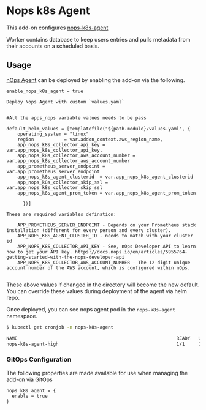 # Nops k8s Agent

This add-on configures [nops-k8s-agent](https://github.com/nops-io/nops-k8s-agent)

Worker contains database to keep users entries and pulls metadata from their accounts on a scheduled basis.


## Usage

[nOps Agent](https://github.com/aws-ia/terraform-aws-eks-blueprints/tree/main/modules/kubernetes-addons/nops-k8s-agent) can be deployed by enabling the add-on via the following.

```hcl
enable_nops_k8s_agent = true

Deploy Nops Agent with custom `values.yaml`


#All the apps_nops variable values needs to be pass 

default_helm_values = [templatefile("${path.module}/values.yaml", {
    operating_system = "linux"
    region           = var.addon_context.aws_region_name,
    app_nops_k8s_collector_api_key = var.app_nops_k8s_collector_api_key,
    app_nops_k8s_collector_aws_account_number = var.app_nops_k8s_collector_aws_account_number
    app_prometheus_server_endpoint = var.app_prometheus_server_endpoint
    app_nops_k8s_agent_clusterid  = var.app_nops_k8s_agent_clusterid
    app_nops_k8s_collector_skip_ssl = var.app_nops_k8s_collector_skip_ssl
    app_nops_k8s_agent_prom_token = var.app_nops_k8s_agent_prom_token
    
      })]

These are required variables defination:

    APP_PROMETHEUS_SERVER_ENDPOINT - Depends on your Prometheus stack installation (different for every person and every cluster).
    APP_NOPS_K8S_AGENT_CLUSTER_ID - needs to match with your cluster id
    APP_NOPS_K8S_COLLECTOR_API_KEY - See, nOps Developer API to learn how to get your API key. https://docs.nops.io/en/articles/5955764-getting-started-with-the-nops-developer-api
    APP_NOPS_K8S_COLLECTOR_AWS_ACCOUNT_NUMBER - The 12-digit unique account number of the AWS account, which is configured within nOps.


```
These above values if changed in the directory will become the new default. You can override these values during deployment of the agent via helm repo.

Once deployed, you can see nops agent pod in the `nops-k8s-agent` namespace.

```sh
$ kubectl get cronjob -n nops-k8s-agent

NAME                                                          READY   UP-TO-DATE   AVAILABLE   AGE
nops-k8s-agent-high                                           1/1     1            1           20m
```

### GitOps Configuration

The following properties are made available for use when managing the add-on via GitOps

```
nops_k8s_agent = {
  enable = true
}
```
